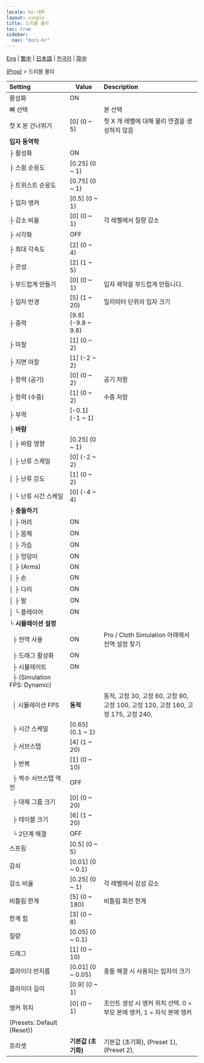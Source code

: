 ```yaml
---
locale: ko-rKR
layout: single
title: 드리블 물리
toc: true
sidebar:
  nav: "docs-kr"
---
```

[Eng](/dancexr/menu/2025.4/prop/cloth_physics) | [繁中](/tw/dancexr/menu/2025.4/prop/cloth_physics) | [日本語](/jp/dancexr/menu/2025.4/prop/cloth_physics) | [한국어](/kr/dancexr/menu/2025.4/prop/cloth_physics) | [简中](/zh/dancexr/menu/2025.4/prop/cloth_physics)

[(Prop)](../menu#(Prop)) > 드리블 물리



| Setting | Value | Description |
| :--- | --- | :--- |
| 활성화 | ON | 
| 뼈 선택 || 본 선택
| 첫 X 본 건너뛰기 | [0] (0 ~ 5) | 첫 X 개 레벨에 대해 물리 연결을 생성하지 않음
| **입자 동역학** | | 
| ├&nbsp;활성화 | ON | 
| ├&nbsp;스윙 순응도 | [0.25] (0 ~ 1) | 
| ├&nbsp;트위스트 순응도 | [0.75] (0 ~ 1) | 
| ├&nbsp;입자 앵커 | [0.5] (0 ~ 1) | 
| ├&nbsp;감소 비율 | [0] (0 ~ 1) | 각 레벨에서 질량 감소
| ├&nbsp;시각화 | OFF | 
| ├&nbsp;최대 각속도 | [2] (0 ~ 4) | 
| ├&nbsp;관성 | [2] (1 ~ 5) | 
| ├&nbsp;부드럽게 만들기 | [0] (0 ~ 1) | 입자 제약을 부드럽게 만듭니다.
| ├&nbsp;입자 반경 | [5] (1 ~ 20) | 밀리미터 단위의 입자 크기
| ├&nbsp;중력 | [9.8] (-9.8 ~ 9.8) | 
| ├&nbsp;마찰 | [1] (0 ~ 2) | 
| ├&nbsp;지면 마찰 | [1] (-2 ~ 2) | 
| ├&nbsp;항력 (공기) | [0] (0 ~ 2) | 공기 저항
| ├&nbsp;항력 (수중) | [1] (0 ~ 2) | 수중 저항
| ├&nbsp;부력 | [-0.1] (-1 ~ 1) | 
| ├&nbsp;**바람** | | 
| │&nbsp;├&nbsp;바람 영향 | [0.25] (0 ~ 1) | 
| │&nbsp;├&nbsp;난류 스케일 | [0] (-2 ~ 2) | 
| │&nbsp;├&nbsp;난류 강도 | [1] (0 ~ 2) | 
| │&nbsp;└&nbsp;난류 시간 스케일 | [0] (-4 ~ 4) | 
| ├&nbsp;**충돌하기** | | 
| │&nbsp;├&nbsp;머리 | ON | 
| │&nbsp;├&nbsp;몸체 | ON | 
| │&nbsp;├&nbsp;가슴 | ON | 
| │&nbsp;├&nbsp;엉덩이 | ON | 
| │&nbsp;├&nbsp;(Arms) | ON | 
| │&nbsp;├&nbsp;손 | ON | 
| │&nbsp;├&nbsp;다리 | ON | 
| │&nbsp;├&nbsp;발 | ON | 
| │&nbsp;└&nbsp;플레이어 | ON | 
| └&nbsp;**시뮬레이션 설정** | | 
| &nbsp;&nbsp;├&nbsp;전역 사용 | ON | Pro / Cloth Simulation 아래에서 전역 설정 찾기
| &nbsp;&nbsp;├&nbsp;드래그 활성화 | ON | 
| &nbsp;&nbsp;├&nbsp;시뮬레이트 | ON | 
| &nbsp;&nbsp;├&nbsp;(Simulation FPS: Dynamic) || 
| &nbsp;&nbsp;│&nbsp;시뮬레이션 FPS | **동적** | 동적, 고정 30, 고정 60, 고정 90, 고정 100, 고정 120, 고정 160, 고정 175, 고정 240,  |
| &nbsp;&nbsp;├&nbsp;시간 스케일 | [0.65] (0.1 ~ 1) | 
| &nbsp;&nbsp;├&nbsp;서브스텝 | [4] (1 ~ 20) | 
| &nbsp;&nbsp;├&nbsp;반복 | [1] (0 ~ 10) | 
| &nbsp;&nbsp;├&nbsp;짝수 서브스텝 역전 | OFF | 
| &nbsp;&nbsp;├&nbsp;대체 그룹 크기 | [0] (0 ~ 20) | 
| &nbsp;&nbsp;├&nbsp;테이블 크기 | [6] (1 ~ 20) | 
| &nbsp;&nbsp;└&nbsp;2단계 해결 | OFF | 
| 스프링 | [0.5] (0 ~ 5) | 
| 감쇠 | [0.01] (0 ~ 0.1) | 
| 감소 비율 | [0.25] (0 ~ 1) | 각 레벨에서 강성 감소
| 비틀림 한계 | [5] (0 ~ 180) | 비틀림 회전 한계
| 한계 힘 | [3] (0 ~ 8) | 
| 질량 | [0.05] (0 ~ 0.1) | 
| 드래그 | [1] (0 ~ 10) | 
| 콜라이더 반지름 | [0.01] (0 ~ 0.05) | 충돌 해결 시 사용되는 입자의 크기
| 콜라이더 길이 | [0.9] (0 ~ 1) | 
| 앵커 위치 | [0] (0 ~ 1) | 조인트 생성 시 앵커 위치 선택. 0 = 부모 본에 앵커, 1 = 자식 본에 앵커
| (Presets: Default (Reset)) || 
| 프리셋 | **기본값 (초기화)** | 기본값 (초기화), (Preset 1), (Preset 2),  |
